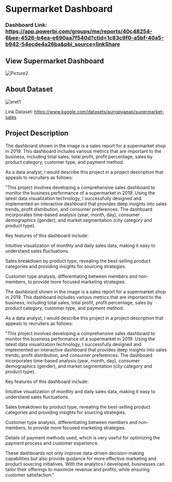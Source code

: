 # Supermarket Dashboard

### Dashboard Link: https://app.powerbi.com/groups/me/reports/40c48254-6bee-4526-b4ea-e690aa7f540d?ctid=1c83c9f0-a5bf-40a5-b942-54ecde4a26ba&pbi_source=linkShare

## View Supermarket Dashboard
![Picture2](https://github.com/muhammadalfianfadillah/supermarket-sales/assets/154108945/7b786c19-52ca-4875-9faf-a92a83c1d02b)

## About Dataset

![eret1](https://github.com/muhammadalfianfadillah/supermarket-sales/assets/154108945/1f745e9d-1f1c-4385-a605-dbc4c7cdc26d)

Link Dataset: https://www.kaggle.com/datasets/aungpyaeap/supermarket-sales

## Project Description

The dashboard shown in the image is a sales report for a supermarket shop in 2019. This dashboard includes various metrics that are important to the business, including total sales, total profit, profit percentage, sales by product category, customer type, and payment method.

As a data analyst, I would describe this project in a project description that appeals to recruiters as follows:

"This project involves developing a comprehensive sales dashboard to monitor the business performance of a supermarket in 2019. Using the latest data visualization technology, I successfully designed and implemented an interactive dashboard that provides deep insights into sales trends, profit distribution, and consumer preferences. The dashboard incorporates time-based analysis (year, month, day), consumer demographics (gender), and market segmentation (city category and product type).

Key features of this dashboard include:

Intuitive visualization of monthly and daily sales data, making it easy to understand sales fluctuations.

Sales breakdown by product type, revealing the best-selling product categories and providing insights for sourcing strategies.

Customer type analysis, differentiating between members and non-members, to provide more focused marketing strategies.

The dashboard shown in the image is a sales report for a supermarket shop in 2019. This dashboard includes various metrics that are important to the business, including total sales, total profit, profit percentage, sales by product category, customer type, and payment method.

As a data analyst, I would describe this project in a project description that appeals to recruiters as follows:

"This project involves developing a comprehensive sales dashboard to monitor the business performance of a supermarket in 2019. Using the latest data visualization technology, I successfully designed and implemented an interactive dashboard that provides deep insights into sales trends, profit distribution, and consumer preferences. The dashboard incorporates time-based analysis (year, month, day), consumer demographics (gender), and market segmentation (city category and product type).

Key features of this dashboard include:

Intuitive visualization of monthly and daily sales data, making it easy to understand sales fluctuations.

Sales breakdown by product type, revealing the best-selling product categories and providing insights for sourcing strategies.

Customer type analysis, differentiating between members and non-members, to provide more focused marketing strategies.

Details of payment methods used, which is very useful for optimizing the payment process and customer experience.

These dashboards not only improve data-driven decision-making capabilities but also provide guidance for more effective marketing and product sourcing initiatives. With the analytics I developed, businesses can tailor their offerings to maximize revenue and profits, while ensuring customer satisfaction."
